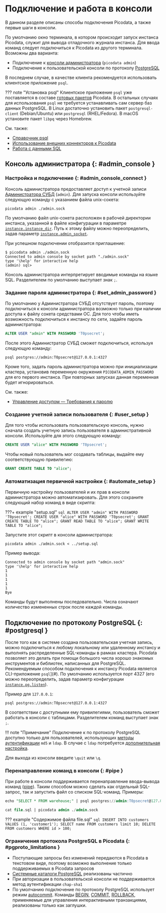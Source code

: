# Подключение и работа в консоли

В данном разделе описаны способы подключения Picodata, а также первые
шаги в консоли.

По умолчанию окно терминала, в котором происходит запуск инстанса Picodata,
служит для вывода отладочного журнала инстанса. Для ввода команд
следует подключиться к Picodata из другого терминала. Возможны
два варианта:

- Подключение к [консоли администратора](#admin_console) (`picodata admin`)
- Подключение к пользовательской консоли по протоколу [PostgreSQL](#postgresql)

В последнем случае, в качестве клиента рекомендуется использовать
клиентское приложение `psql`.

<a name=psql></a>
??? note "Установка psql"
    Клиентское приложение `psql` уже поставляется в
    составе [готовых пакетов](https://picodata.io/download) Picodata. В
    остальных случаях для использования `psql` не требуется
    устанавливать сам сервер баз данных PostgreSQL. В Linux достаточно
    установить пакет `postgresql-client` (Debian/Ubuntu) или
    `postgresql` (RHEL/Fedora). В macOS установите пакет `libpq` через
    Homebrew.


См. также:

- [Справочник psql](https://www.postgresql.org/docs/current/app-psql.html)
- [Использование внешних коннекторов к Picodata](../connectors_index.md)
- [Работа с данными SQL](sql_examples.md)

## Консоль администратора {: #admin_console }

### Настройка и подключение {: #admin_console_connect }

Консоль администратора предоставляет доступ к учетной записи
[Администратора СУБД](../admin/access_control.md#admin) (`admin`). Для запуска
консоли используйте следующую команду с указанием файла unix-сокета:

```
picodata admin ./admin.sock
```

По умолчанию файл unix-сокета расположен в рабочей директории инстанса,
указанной в файле конфигурации в параметре [`instance.instance_dir`]. Путь
к этому файлу можно переопределить, задав параметр [`instance.admin_socket`].

[`instance.instance_dir`]: ../reference/config.md#instance_instance_dir
[`instance.admin_socket`]: ../reference/config.md#instance_admin_socket

При успешном подключении отобразится приглашение:

```
$ picodata admin ./admin.sock
Connected to admin console by socket path "./admin.sock"
type '\help' for interactive help
(admin) sql>
```

Консоль администратора интерпретирует вводимые команды на языке SQL.
Разделителем по умолчанию выступает знак `;`.

### Задание пароля администратора {: #set_admin_password }

По умолчанию у Администратора СУБД отсутствует пароль, поэтому
подключиться к консоли администратора возможно только при наличии
доступа к файлу сокета средствами ОС. Для того чтобы иметь возможность
подключиться к инстансу по сети, задайте пароль администратора:

```sql
ALTER USER "admin" WITH PASSWORD 'T0psecret';
```

После этого Администратор СУБД сможет подключиться, используя следующую
команду:

```shell
psql postgres://admin:T0psecret@127.0.0.1:4327
```

Кроме того, задать пароль администратора можно при инициализации
кластера, установив переменную окружения `PICODATA_ADMIN_PASSWORD`
для его первого инстанса. При повторных запусках данная переменная
будет игнорироваться.

См. также:

- [Управление доступом — Требования к паролю](../admin/access_control.md#allowed_passwords)

### Создание учетной записи пользователя {: #user_setup }

Для того чтобы использовать пользовательскую консоль, нужно сначала
создать учетную запись пользователя в административной консоли.
Используйте для этого следующую команду:

```SQL
CREATE USER "alice" WITH PASSWORD 'T0psecret';
```

Чтобы новый пользователь мог создавать таблицы, выдайте ему
соответствующую привилегию:

```SQL
GRANT CREATE TABLE TO "alice";
```

### Автоматизация первичной настройки {: #automate_setup }

Первичную настройку пользователей и их прав в консоли администратора
можно автоматизировать. Для этого сохраните следующий набор команд
в виде скрипта:

???+ example "setup.sql"
    ```sql
    ALTER USER "admin" WITH PASSWORD 'T0psecret';
    CREATE USER "alice" WITH PASSWORD 'T0psecret';
    GRANT CREATE TABLE TO "alice";
    GRANT READ TABLE TO "alice";
    GRANT WRITE TABLE TO "alice";
    ```

Запустите этот скрипт в консоли администратора:

```shell
picodata admin ./admin.sock < ../setup.sql
```

Пример вывода:

```
Connected to admin console by socket path "admin.sock"
type '\help' for interactive help
1
1
1
1
1
Bye
```

Команды будут выполнены последовательно. Числа означают количество
измененных строк после каждой команды.

## Подключение по протоколу PostgreSQL {: #postgresql }

После того как в системе создана пользовательская учетная запись, можно
подключиться к любому локальному или удаленному инстансу и выполнять
распределенные SQL-команды в рамках кластера. Picodata позволяет это
делать при помощи большого числа хорошо знакомых инструментов и
библиотек, написанных для PostgreSQL. Рекомендуемым способом подключения
к инстансу Picodata является CLI-приложение `psql`](#). По
умолчанию используется порт 4327 (его можно переопределить, задав
параметр конфигурации [`instance.pg.listen`]).

Пример для `127.0.0.1`:

```shell
psql postgres://admin:T0psecret@127.0.0.1:4327
```

[`instance.pg.listen`]: ../reference/config.md#instance_admin_socket

В соответствии с доступными ему привилегиями, пользователь сможет
работать в консоли с таблицами. Разделителем команд выступает знак
`;`.

!!! note "Примечание"
    Подключение к по протоколу PostgreSQL доступно
    только для пользователей, использующих [методы аутентификации] `md5`
    и `ldap`. В случае с `ldap` потребуется [дополнительная
    настройка](../admin/ldap.md).

[методы аутентификации]: ../admin/access_control.md#auth_types

Для выхода из консоли введите `\quit` или `\q`.

### Перенаправление команд в консоли {: #pipe }

При работе в консоли поддерживается перенаправление ввода-вывода команд
([pipe]). Таким способом можно сделать как отдельный SQL-запрос, так и
запустить файл со списком SQL-команд. Примеры:

```sql title="Отдельная команда в консоли psql"
echo "SELECT * FROM warehouse;" | psql postgres://admin:T0psecret@127.0.0.1:4327
```

```sql title="Список команд в административной консоли"
cat file.sql | picodata admin ./admin.sock
```

??? example "Содержимое файла file.sql"
    ```sql
    INSERT INTO customers VALUES (1, 'customer1');
    SELECT name FROM customers limit 10;
    DELETE FROM customers WHERE id > 100;
    ```

[pipe]: https://ru.wikipedia.org/wiki/Конвейер_(Unix)

### Ограничения протокола PostgreSQL в Picodata {: #pgproto_limitations }

* Поступающие запросы без изменений передаются в Picodata в текстовом виде,
  поэтому возможно выполнение только поддерживаемых в Picodata запросов
* [Системные каталоги PostgreSQL] реализованы частично
* При авторизации в пользовательской консоли не поддерживается метод
  аутентификации `chap-sha1`
* По умолчанию подключение по протоколу PostgreSQL использует режим
  [autocommit]. Команды [BEGIN], [COMMIT], [ROLLBACK], применяемые для
 управления интерактивными транзакциями, реализованы только как
 заглушки.

[Системные каталоги PostgreSQL]: https://www.postgresql.org/docs/current/catalogs.html
[autocommit]: https://www.postgresql.org/docs/current/ecpg-sql-set-autocommit.html
[BEGIN]: https://www.postgresql.org/docs/current/sql-begin.html
[COMMIT]: https://www.postgresql.org/docs/current/sql-commit.html
[ROLLBACK]: https://www.postgresql.org/docs/current/sql-rollback.html
